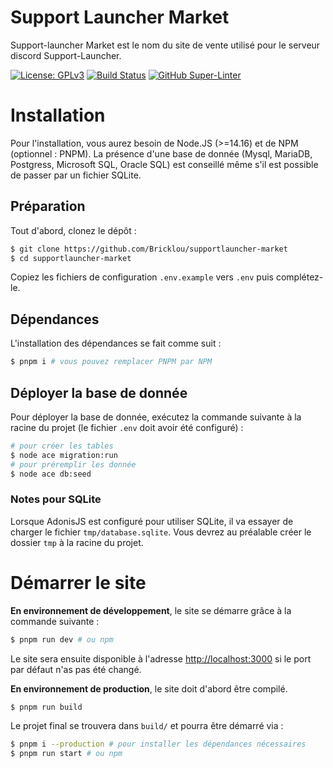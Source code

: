 # Support Launcher Market

Support-launcher Market est le nom du site de vente utilisé pour le serveur discord Support-Launcher.

[![License: GPLv3](https://img.shields.io/badge/License-GPLv3-yellow.svg)](https://opensource.org/licenses/GPL-3.0)
[![Build Status](https://travis-ci.com/Bricklou/supportlauncher-market.svg?branch=develop)](https://travis-ci.com/Bricklou/supportlauncher-market)
[![GitHub Super-Linter](https://github.com/Bricklou/supportlauncher-market/workflows/Lint/badge.svg)](https://github.com/marketplace/actions/super-linter)


# Installation

Pour l'installation, vous aurez besoin de Node.JS (>=14.16) et de NPM (optionnel : PNPM). La présence d'une base de donnée (Mysql, MariaDB, Postgress, Microsoft SQL, Oracle SQL) est conseillé même s'il est possible de passer par un fichier SQLite.

## Préparation

Tout d'abord, clonez le dépôt :
```sh
$ git clone https://github.com/Bricklou/supportlauncher-market
$ cd supportlauncher-market
```

Copiez les fichiers de configuration `.env.example` vers `.env` puis complétez-le.

## Dépendances

L'installation des dépendances se fait comme suit :
```sh
$ pnpm i # vous pouvez remplacer PNPM par NPM
```

## Déployer la base de donnée

Pour déployer la base de donnée, exécutez la commande suivante à la racine du projet (le fichier `.env` doit avoir été configuré) :

```sh
# pour créer les tables
$ node ace migration:run
# pour préremplir les donnée
$ node ace db:seed
```

### Notes pour SQLite

Lorsque AdonisJS est configuré pour utiliser SQLite, il va essayer de charger le fichier `tmp/database.sqlite`. Vous devrez au préalable créer le dossier `tmp` à la racine du projet.


# Démarrer le site

**En environnement de développement**, le site se démarre grâce à la commande suivante :

```sh
$ pnpm run dev # ou npm
```

Le site sera ensuite disponible à l'adresse [http://localhost:3000](http://localhost:3000) si le port par défaut n'as pas été changé.


**En environnement de production**, le site doit d'abord être compilé.

```sh
$ pnpm run build
```

Le projet final se trouvera dans `build/` et pourra être démarré via :

```sh
$ pnpm i --production # pour installer les dépendances nécessaires
$ pnpm run start # ou npm
```

